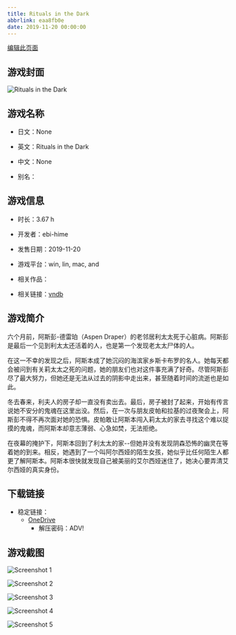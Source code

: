 ```yaml
---
title: Rituals in the Dark
abbrlink: eaa8fb0e
date: 2019-11-20 00:00:00
---
```

[编辑此页面](https://github.com/ACG-3/ADV3-source/blob/main/source/_posts/games/Rituals%20in%20the%20Dark.md)

## 游戏封面

![Rituals in the Dark](https://pan.timero.xyz/onedrive/img_lib_001/Rituals%20in%20the%20Dark_cover.avif)


## 游戏名称

- 日文：None
- 英文：Rituals in the Dark
- 中文：None

- 别名：


## 游戏信息

- 时长：3.67 h
- 开发者：ebi-hime
- 发售日期：2019-11-20
- 游戏平台：win, lin, mac, and
- 相关作品：

- 相关链接：[vndb](https://vndb.org/v24665)


## 游戏简介

六个月前，阿斯彭-德雷珀（Aspen Draper）的老邻居利太太死于心脏病。阿斯彭是最后一个见到利太太还活着的人，也是第一个发现老太太尸体的人。

在这一不幸的发现之后，阿斯本成了她沉闷的海滨家乡斯卡布罗的名人。她每天都会被问到有关莉太太之死的问题，她的朋友们也对这件事充满了好奇。尽管阿斯彭尽了最大努力，但她还是无法从过去的阴影中走出来，甚至随着时间的流逝也是如此。

冬去春来，利夫人的房子却一直没有卖出去。最后，房子被封了起来，开始有传言说她不安分的鬼魂在这里出没。然后，在一次与朋友皮帕和拉基的过夜聚会上，阿斯彭不得不再次面对她的恐惧。皮帕敢让阿斯本闯入莉太太的家去寻找这个难以捉摸的鬼魂，而阿斯本却意志薄弱、心急如焚，无法拒绝。

在夜幕的掩护下，阿斯本回到了利太太的家--但她并没有发现阴森恐怖的幽灵在等着她的到来。相反，她遇到了一个叫阿尔西娅的陌生女孩，她似乎比任何陌生人都更了解阿斯本。阿斯本很快就发现自己被美丽的艾尔西娅迷住了，她决心要弄清艾尔西娅的真实身份。




## 下载链接

- 稳定链接：
    - [OneDrive](https://pan.timero.xyz/onedrive/adv_lib_001/Rituals%20in%20the%20Dark)
        - 解压密码：ADV!



## 游戏截图


![Screenshot 1](https://pan.timero.xyz/onedrive/img_lib_001/Rituals%20in%20the%20Dark_Screenshot_1.avif)

![Screenshot 2](https://pan.timero.xyz/onedrive/img_lib_001/Rituals%20in%20the%20Dark_Screenshot_2.avif)

![Screenshot 3](https://pan.timero.xyz/onedrive/img_lib_001/Rituals%20in%20the%20Dark_Screenshot_3.avif)

![Screenshot 4](https://pan.timero.xyz/onedrive/img_lib_001/Rituals%20in%20the%20Dark_Screenshot_4.avif)

![Screenshot 5](https://pan.timero.xyz/onedrive/img_lib_001/Rituals%20in%20the%20Dark_Screenshot_5.avif)

